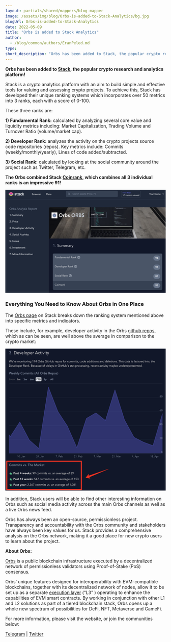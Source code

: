 ```yaml
---
layout: partials/shared/mappers/blog-mapper
image: /assets/img/blog/Orbs-is-added-to-Stack-Analytics/bg.jpg
blogUrl: Orbs-is-added-to-Stack-Analytics
date: 2022-05-09
title: "Orbs is added to Stack Analytics"
author:
  - /blog/common/authors/EranPeled.md
type:
short_description: "Orbs has been added to Stack, the popular crypto research and analytics platform! Stack is a crypto analytics platform with an aim to build simple and effective tools for valuing and assessing crypto projects. To achieve this, Stack has developed their unique ranking systems which incorporates over 50 metrics into 3 ranks, each with a score of 0-100. The Orbs combined Stack Coinrank, which combines all 3 individual ranks is an impressive 91!"
---
```


**Orbs has been added to [Stack](https://stack.money/), the popular crypto research and analytics platform!**

Stack is a crypto analytics platform with an aim to build simple and effective tools for valuing and assessing crypto projects. To achieve this, Stack has developed their unique ranking systems which incorporates over 50 metrics into 3 ranks, each with a score of 0-100. 

These three ranks are:

**1) Fundamental Rank:** calculated by analyzing several core value and liquidity metrics including: Market Capitalization, Trading Volume and Turnover Ratio (volume/market cap).

**2) Developer Rank:** analyzes the activity on the crypto projects source code repositories (repos). Key metrics include: Commits (weekly/monthly/yearly), Lines of code added/subtracted.

**3) Social Rank:** calculated by looking at the social community around the project such as Twitter, Telegram, etc.

**The Orbs combined Stack [Coinrank](https://stack.money/asset/orbs), which combines all 3 individual ranks is an impressive 91!**


![stack](/assets/img/blog/Orbs-is-added-to-Stack-Analytics/image1.png)


### Everything You Need to Know About Orbs in One Place

The [Orbs page](https://stack.money/asset/orbs) on Stack breaks down the ranking system mentioned above into specific metrics and indicators. 

These include, for example, developer activity in the Orbs [github repos](https://github.com/orbs-network/), which as can be seen, are well above the average in comparison to the crypto market:


![github](/assets/img/blog/Orbs-is-added-to-Stack-Analytics/image2.png)


In addition, Stack users will be able to find other interesting information on Orbs such as social media activity across the main Orbs channels as well as a live Orbs news feed.

Orbs has always been an open-source, permissionless project. Transparency and accountability with the Orbs community and stakeholders have always been key values for us. Stack provides a comprehensive analysis on the Orbs network, making it a good place for new crypto users to learn about the project.


<div class='line-separator'> </div>

**About Orbs:**

[Orbs](http://orbs.com) is a public blockchain infrastructure executed by a decentralized network of permissionless validators using Proof-of-Stake (PoS) consensus.

Orbs’ unique features designed for interoperability with EVM-compatible blockchains, together with its decentralized network of nodes, allow it to be set up as a separate [execution layer](https://www.orbs.com/How-Orbs-Hybrid-Architecture-Is-Becoming-a-Game-Changer-in-DeFi/) (“L3” ) operating to enhance the capabilities of EVM smart contracts. By working in conjunction with other L1 and L2 solutions as part of a tiered blockchain stack, Orbs opens up a whole new spectrum of possibilities for DeFi, NFT, Metaverse and GameFi.

For more information, please visit the website, or join the communities below:


[Telegram](https://t.me/OrbsNetwork) | [Twitter](https://twitter.com/orbs_network)
